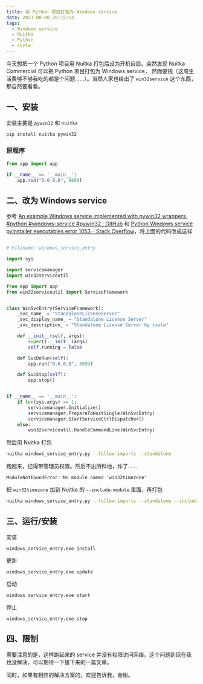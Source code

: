 ```yaml
---
title: 将 Python 项目打包为 Windows service
date: 2023-08-08 20:15:13
tags: 
  - Windows service
  - Nuitka
  - Python
  - cxzlw
---
```


今天想把一个 Python 项目用 Nuitka 打包后设为开机自启。突然发现 Nuitka Commercial 可以把 Python 项目打包为 Windows service， 然而要钱（这周生活费够不够我吃的都是个问题……）。当然人家也给出了 `win32service` 这个东西，那自然要看看。

## 一、安装

安装主要是 `pywin32` 和 `nuitka`

```bash
pip install nuitka pywin32
```

### 原程序

```python
from app import app

if __name__ == '__main__':
    app.run("0.0.0.0", 8899)

```

## 二、改为 Windows service

参考 [An example Windows service implemented with pywin32 wrappers. #python #windows-service #pywin32  · GitHub](https://gist.github.com/drmalex07/10554232) 和 [Python Windows service pyinstaller executables error 1053 - Stack Overflow](https://stackoverflow.com/questions/25770873/python-windows-service-pyinstaller-executables-error-1053/25934756#25934756)，将上面的代码改成这样

```python

# Filename: windows_service_entry

import sys

import servicemanager
import win32serviceutil

from app import app
from win32serviceutil import ServiceFramework


class WinSvcEntry(ServiceFramework):
    _svc_name_ = "StandaloneLicenseServer"
    _svc_display_name_ = "Standalone License Server"
    _svc_description_ = "Standalone License Server by cxzlw"

    def __init__(self, args):
        super().__init__(args)
        self.running = False

    def SvcDoRun(self):
        app.run("0.0.0.0", 8899)

    def SvcStop(self):
        app.stop()


if __name__ == '__main__':
    if len(sys.argv) == 1:
        servicemanager.Initialize()
        servicemanager.PrepareToHostSingle(WinSvcEntry)
        servicemanager.StartServiceCtrlDispatcher()
    else:
        win32serviceutil.HandleCommandLine(WinSvcEntry)

```

然后用 Nuitka 打包

```bash
nuitka windows_service_entry.py --follow-imports --standalone
```

跑起来，记得带管理员权限。然后不出所料地，炸了……

```log
ModuleNotFoundError: No module named 'win32timezone'
```

把 `win32timezone` 加到 Nuitka 的 `--include-module` 里面，再打包

```bash
nuitka windows_service_entry.py --follow-imports --standalone --include-module="win32timezone"
```

## 三、运行/安装

安装

```batch
windows_service_entry.exe install
```

更新

```batch
windows_service_entry.exe update
```

启动

```batch
windows_service_entry.exe start
```

停止

```batch
windows_service_entry.exe stop
```

## 四、限制

需要注意的是，这样跑起来的 service 并没有权限访问网络。这个问题到现在我也没解决，可以期待一下接下来的一篇文章。

同时，如果有相应的解决方案的，欢迎告诉我，谢谢。
